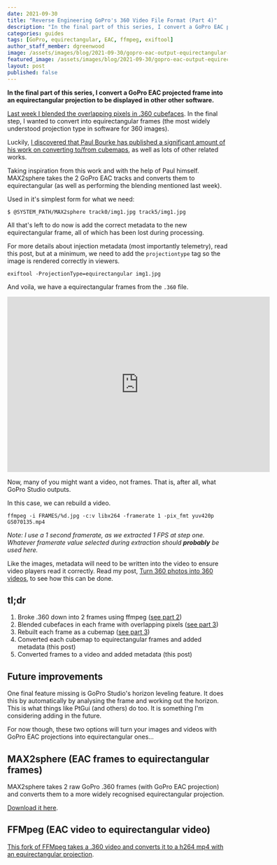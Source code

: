 ```yaml
---
date: 2021-09-30
title: "Reverse Engineering GoPro's 360 Video File Format (Part 4)"
description: "In the final part of this series, I convert a GoPro EAC projected frame into an equirectangular projection to be displayed in other other software."
categories: guides
tags: [GoPro, equirectangular, EAC, ffmpeg, exiftool]
author_staff_member: dgreenwood
image: /assets/images/blog/2021-09-30/gopro-eac-output-equirectangular-meta.jpg
featured_image: /assets/images/blog/2021-09-30/gopro-eac-output-equirectangular-sm.jpg
layout: post
published: false
---
```


**In the final part of this series, I convert a GoPro EAC projected frame into an equirectangular projection to be displayed in other other software.**

[Last week I blended the overlapping pixels in .360 cubefaces](/blog/2021/reverse-engineering-gopro-360-file-format-part-3). In the final step, I wanted to convert into equirectangular frames (the most widely understood projection type in software for 360 images).

Luckily, [I discovered that Paul Bourke has published a significant amount of his work on converting to/from cubemaps](http://paulbourke.net/panorama/cubemaps/), as well as lots of other related works.

Taking inspiration from this work and with the help of Paul himself. MAX2sphere takes the 2 GoPro EAC tracks and converts them to equirectangular (as well as performing the blending mentioned last week).

Used in it's simplest form for what we need:

```
$ @SYSTEM_PATH/MAX2sphere track0/img1.jpg track5/img1.jpg
```

All that's left to do now is add the correct metadata to the new equirectangular frame, all of which has been lost during processing.

For more details about injection metadata (most importantly telemetry), read this post, but at a minimum, we need to add the `projectiontype` tag so the image is rendered correctly in viewers.

```
exiftool -ProjectionType=equirectangular img1.jpg
```

And voila, we have a equirectangular frames from the `.360` file.

<iframe width="600" height="400" allowfullscreen style="border-style:none;" src="https://www.trekview.org/trekviewer.htm#panorama=https://www.trekview.org/assets/images/blog/2021-09-30/gopro-eac-output-equirectangular-sm.jpg&amp;autoLoad=true"></iframe>

Now, many of you might want a video, not frames. That is, after all, what GoPro Studio outputs.

In this case, we can rebuild a video.

```
ffmpeg -i FRAMES/%d.jpg -c:v libx264 -framerate 1 -pix_fmt yuv420p GS070135.mp4
```
_Note: I use a 1 second framerate, as we extracted 1 FPS at step one. Whatever framerate value selected during extraction should **probably** be used here._

Like the images, metadata will need to be written into the video to ensure video players read it correctly. Read my post, [Turn 360 photos into 360 videos](/blog/2021/turn-360-photos-into-360-video), to see how this can be done.

## tl;dr

1. Broke .360 down into 2 frames using ffmpeg ([see part 2](/blog/2021/reverse-engineering-gopro-360-file-format-part-2))
2. Blended cubefaces in each frame with overlapping pixels ([see part 3](/blog/2021/reverse-engineering-gopro-360-file-format-part-3))
3. Rebuilt each frame as a cubemap ([see part 3](/blog/2021/reverse-engineering-gopro-360-file-format-part-3))
4. Converted each cubemap to equirectangular frames and added metadata (this post)
5. Converted frames to a video and added metadata (this post)

## Future improvements

One final feature missing is GoPro Studio's horizon leveling feature. It does this by automatically by analysing the frame and working out the horizon. This is what things like PtGui (and others) do too. It is something I'm considering adding in the future.

For now though, these two options will turn your images and videos with GoPro EAC projections into equirectangular ones...

## MAX2sphere (EAC frames to equirectangular frames)

MAX2sphere takes 2 raw GoPro .360 frames (with GoPro EAC projection) and converts them to a more widely recognised equirectangular projection.

[Download it here](https://github.com/trek-view/MAX2sphere).

## FFMpeg (EAC video to equirectangular video)

[This fork of FFMpeg takes a .360 video and converts it to a h264 mp4 with an equirectangular projection](https://github.com/trek-view/FFmpeg).